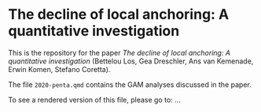 # The decline of local anchoring: A quantitative investigation

This is the repository for the paper *The decline of local anchoring: A quantitative investigation* (Bettelou Los, Gea Dreschler, Ans van Kemenade, Erwin Komen, Stefano Coretta).

The file `2020-penta.qmd` contains the GAM analyses discussed in the paper.

To see a rendered version of this file, please go to: ...
